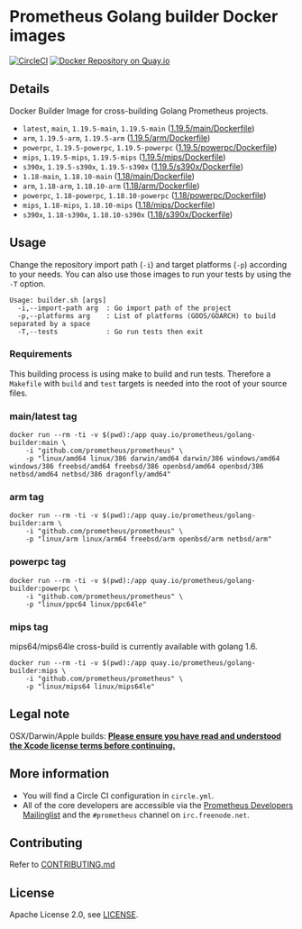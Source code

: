 # Prometheus Golang builder Docker images

[![CircleCI](https://circleci.com/gh/prometheus/golang-builder/tree/master.svg?style=shield)][circleci]
[![Docker Repository on Quay.io](https://quay.io/repository/prometheus/golang-builder/status)][quayio]

## Details

Docker Builder Image for cross-building Golang Prometheus projects.

- `latest`, `main`, `1.19.5-main`, `1.19.5-main` ([1.19.5/main/Dockerfile](1.19.5/main/Dockerfile))
- `arm`, `1.19.5-arm`, `1.19.5-arm` ([1.19.5/arm/Dockerfile](1.19.5/arm/Dockerfile))
- `powerpc`, `1.19.5-powerpc`, `1.19.5-powerpc` ([1.19.5/powerpc/Dockerfile](1.19.5/powerpc/Dockerfile))
- `mips`, `1.19.5-mips`, `1.19.5-mips` ([1.19.5/mips/Dockerfile](1.19.5/mips/Dockerfile))
- `s390x`, `1.19.5-s390x`, `1.19.5-s390x` ([1.19.5/s390x/Dockerfile](1.19.5/s390x/Dockerfile))
- `1.18-main`, `1.18.10-main` ([1.18/main/Dockerfile](1.18/main/Dockerfile))
- `arm`, `1.18-arm`, `1.18.10-arm` ([1.18/arm/Dockerfile](1.18/arm/Dockerfile))
- `powerpc`, `1.18-powerpc`, `1.18.10-powerpc` ([1.18/powerpc/Dockerfile](1.18/powerpc/Dockerfile))
- `mips`, `1.18-mips`, `1.18.10-mips` ([1.18/mips/Dockerfile](1.18/mips/Dockerfile))
- `s390x`, `1.18-s390x`, `1.18.10-s390x` ([1.18/s390x/Dockerfile](1.18/s390x/Dockerfile))

## Usage

Change the repository import path (`-i`) and target platforms (`-p`) according to your needs.
You can also use those images to run your tests by using the `-T` option.

```
Usage: builder.sh [args]
  -i,--import-path arg  : Go import path of the project
  -p,--platforms arg    : List of platforms (GOOS/GOARCH) to build separated by a space
  -T,--tests            : Go run tests then exit
```

### Requirements

This building process is using make to build and run tests.
Therefore a `Makefile` with `build` and `test` targets is needed into the root of your source files.

### main/latest tag

```
docker run --rm -ti -v $(pwd):/app quay.io/prometheus/golang-builder:main \
    -i "github.com/prometheus/prometheus" \
    -p "linux/amd64 linux/386 darwin/amd64 darwin/386 windows/amd64 windows/386 freebsd/amd64 freebsd/386 openbsd/amd64 openbsd/386 netbsd/amd64 netbsd/386 dragonfly/amd64"
```

### arm tag

```
docker run --rm -ti -v $(pwd):/app quay.io/prometheus/golang-builder:arm \
    -i "github.com/prometheus/prometheus" \
    -p "linux/arm linux/arm64 freebsd/arm openbsd/arm netbsd/arm"
```

### powerpc tag

```
docker run --rm -ti -v $(pwd):/app quay.io/prometheus/golang-builder:powerpc \
    -i "github.com/prometheus/prometheus" \
    -p "linux/ppc64 linux/ppc64le"
```

### mips tag

mips64/mips64le cross-build is currently available with golang 1.6.

```
docker run --rm -ti -v $(pwd):/app quay.io/prometheus/golang-builder:mips \
    -i "github.com/prometheus/prometheus" \
    -p "linux/mips64 linux/mips64le"
```

## Legal note

OSX/Darwin/Apple builds:
**[Please ensure you have read and understood the Xcode license
   terms before continuing.](https://www.apple.com/legal/sla/docs/xcode.pdf)**

## More information

  * You will find a Circle CI configuration in `circle.yml`.
  * All of the core developers are accessible via the [Prometheus Developers Mailinglist](https://groups.google.com/forum/?fromgroups#!forum/prometheus-developers) and the `#prometheus` channel on `irc.freenode.net`.

## Contributing

Refer to [CONTRIBUTING.md](CONTRIBUTING.md)

## License

Apache License 2.0, see [LICENSE](LICENSE).

[quayio]: https://quay.io/repository/prometheus/golang-builder
[circleci]: https://circleci.com/gh/prometheus/golang-builder

